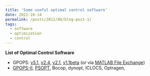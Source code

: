 ```yaml
---
title: 'Some useful optimal control software'
date: 2022-10-14
permalink: /posts/2012/08/blog-post-1/
tags:
  - software
  - optimization
  - control
---
```


**List of Optimal Control Software**
- GPOPS: [v5.1](/files/GPOPS/gpops51.zip), [v2.4](/files/GPOPS/gpops24.zip), [v2.1](/files/GPOPS/gpops21.tgz), [v1.1beta](/files/GPOPS/gpops1-1beta.zip) (or via [MATLAB File Exchange](http://mathworks.com/matlabcentral/fileexchange/21729-gpops))
- [GPOPS-II](http://www.gpops2.com/), [PSOPT](http://www.psopt.org), Bocop, dynopt, ICLOCS, Optragen,
